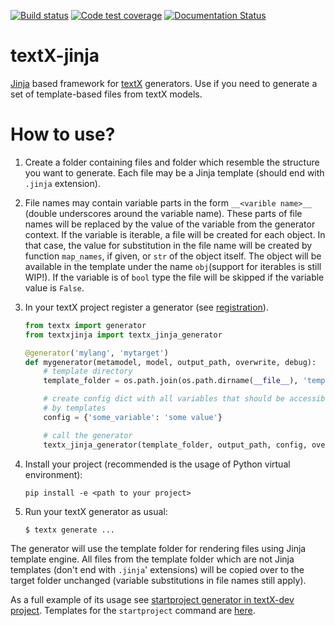 [![Build status](https://travis-ci.org/textX/textX-jinja.svg?branch=master)](https://travis-ci.org/textX/textX-jinja)
[![Code test coverage](https://coveralls.io/repos/github/textX/textX-jinja/badge.svg?branch=master)](https://coveralls.io/github/textX/textX-jinja?branch=master)
[![Documentation Status](https://img.shields.io/badge/docs-latest-green.svg)](http://textx.github.io/textX/latest/jinja/)


# textX-jinja

[Jinja](https://jinja.palletsprojects.com/) based framework for
[textX](http://textx.github.io/textX/) generators. Use if you need to generate a
set of template-based files from textX models.


# How to use?

1. Create a folder containing files and folder which resemble the structure you
   want to generate. Each file may be a Jinja template (should end with `.jinja`
   extension).

1. File names may contain variable parts in the form `__<varible name>__`
   (double underscores around the variable name). These parts of file names will
   be replaced by the value of the variable from the generator context. If the
   variable is iterable, a file will be created for each object. In that case,
   the value for substitution in the file name will be created by function
   `map_names`, if given, or `str` of the object itself. The object will be
   available in the template under the name `obj`(support for iterables is still
   WIP!). If the variable is of `bool` type the file will be skipped if the
   variable value is `False`.

1. In your textX project register a generator (see
   [registration](http://textx.github.io/textX/stable/registration/)).

   ```python
   from textx import generator
   from textxjinja import textx_jinja_generator
   
   @generator('mylang', 'mytarget')
   def mygenerator(metamodel, model, output_path, overwrite, debug):
       # template directory
       template_folder = os.path.join(os.path.dirname(__file__), 'templates')

       # create config dict with all variables that should be accessible
       # by templates
       config = {'some_variable': 'some value'}

       # call the generator
       textx_jinja_generator(template_folder, output_path, config, overwrite)
   ```
   
1. Install your project (recommended is the usage of Python virtual environment):

   ```
   pip install -e <path to your project>
   ```
   
1. Run your textX generator as usual:

   ```sh
   $ textx generate ...
   ```
  
The generator will use the template folder for rendering files using Jinja
template engine. All files from the template folder which are not Jinja
templates (don't end with `.jinja`' extensions) will be copied over to the
target folder unchanged (variable substitutions in file names still apply).

As a full example of its usage see [startproject generator in textX-dev
project](https://github.com/textX/textX-dev/blob/master/textxdev/scaffold/__init__.py#L19).
Templates for the `startproject` command are [here](https://github.com/textX/textX-dev/tree/master/textxdev/scaffold/template).
